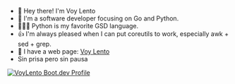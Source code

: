 - 👋 Hey there! I'm Voy Lento
- 👀 I'm a software developer focusing on Go and Python. 
- 👷🏼‍♂️ Python is my favorite GSD language.
- 👍 I'm always pleased when I can put coreutils to work, especially awk + sed + grep.
- 🔗 I have a web page: [Voy Lento](https://www.voylento.com)
- Sin prisa pero sin pausa

[![VoyLento Boot.dev Profile](https://api.boot.dev/v1/users/public/a7eb9164-ba88-4bee-80f3-fb1289ed9a7e/thumbnail)](https://www.boot.dev/u/voylento)


<!---
voylento/voylento is a ✨ special ✨ repository because its `README.md` (this file) appears on your GitHub profile.
You can click the Preview link to take a look at your changes.
--->
